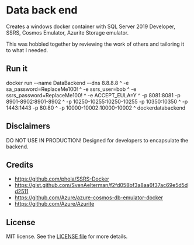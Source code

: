 # Data back end

Creates a windows docker container with SQL Server 2019 Developer, SSRS, Cosmos Emulator, Azurite Storage emulator.

This was hobbled together by reviewing the work of others and tailoring it to what I needed.



## Run it

docker run --name DataBackend --dns 8.8.8.8 ^
-e sa_password=ReplaceMe100! ^
-e ssrs_user=bob ^
-e ssrs_password=ReplaceMe100! ^
-e ACCEPT_EULA=Y ^
-p 8081:8081 -p 8901-8902:8901-8902 ^
-p 10250-10255:10250-10255 -p 10350:10350 ^
-p 1443:1443 -p 80:80 ^
-p 10000-10002:10000-10002 ^
dockerdatabackend


## Disclaimers

DO NOT USE IN PRODUCTION!  Designed for developers to encapsulate the backend.

## Credits

- https://github.com/phola/SSRS-Docker
- https://gist.github.com/SvenAelterman/f2fd058bf3a8aa6f37ac69e5d5dd2511
- https://github.com/Azure/azure-cosmos-db-emulator-docker
- https://github.com/Azure/Azurite

## License

MIT license. See the [LICENSE file](LICENSE) for more details.
